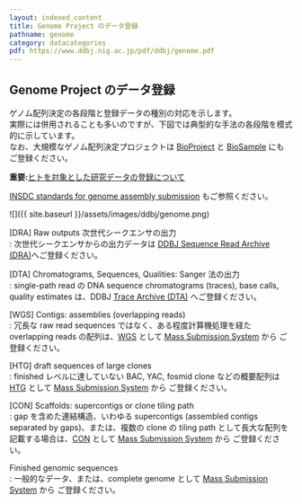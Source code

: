 ```yaml
---
layout: indexed_content
title: Genome Project のデータ登録
pathname: genome
category: datacategories
pdf: https://www.ddbj.nig.ac.jp/pdf/ddbj/genome.pdf
---
```


## Genome Project のデータ登録

ゲノム配列決定の各段階と登録データの種別の対応を示します。  
実際には併用されることも多いのですが、下図では典型的な手法の各段階を模式的に示しています。  
なお、大規模なゲノム配列決定プロジェクトは [BioProject](/bioproject/index.html) と [BioSample](/biosample/index.html) にも ご登録ください。

**重要:**[ヒトを対象とした研究データの登録について](/policies.html#human)

[INSDC standards for genome assembly submission](/ddbj/assembly.html) もご参照ください。

![]({{ site.baseurl }}/assets/images/ddbj/genome.png)

[DRA] Raw outputs 次世代シークエンサの出力  
: 次世代シークエンサからの出力データは [DDBJ Sequence Read Archive (DRA)](/dra/index.html)へご登録ください。

[DTA] Chromatograms, Sequences, Qualities: Sanger 法の出力  
: single-path read の DNA sequence chromatograms (traces), base calls, quality estimates は、DDBJ [Trace Archive (DTA)](/dta/index.html) へご登録ください。

[WGS] Contigs: assemblies (overlapping reads)  
: 冗長な raw read sequences ではなく、ある程度計算機処理を経た overlapping reads の配列は、[WGS](/ddbj/wgs.html) として [Mass Submission System](/ddbj/mss.html) から ご登録ください。

[HTG] draft sequences of large clones  
: finished レベルに達していない BAC, YAC, fosmid clone などの概要配列は [HTG](/ddbj/htg.html) として [Mass Submission System](/ddbj/mss.html) から ご登録ください。

[CON] Scaffolds: supercontigs or clone tiling path  
: gap を含めた連結構造、いわゆる supercontigs (assembled contigs separated by gaps)、または、複数の clone の tiling path として長大な配列を記載する場合は、[CON](/ddbj/con.html) として [Mass Submission System](/ddbj/mss.html) から ご登録ください。

Finished genomic sequences  
: 一般的なデータ、または、complete genome として [Mass Submission System](/ddbj/mss.html) から ご登録ください。
